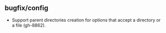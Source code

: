 ## bugfix/config

* Support parent directories creation for options that accept a directory or a
  file (gh-8862).

